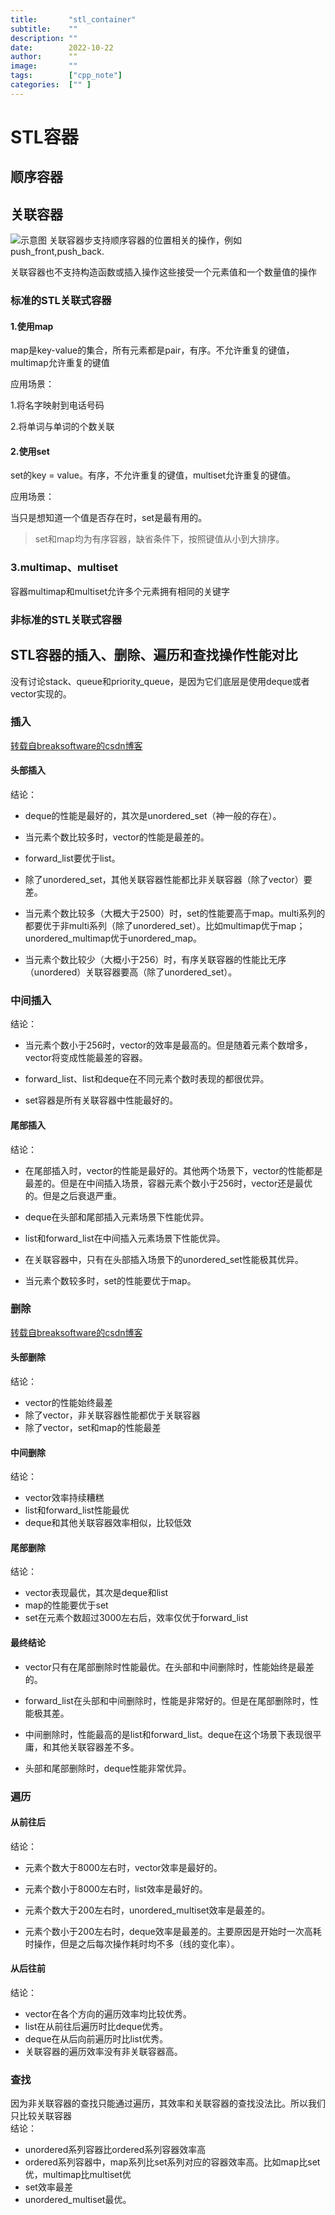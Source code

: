 ```yaml
---
title:       "stl_container"
subtitle:    ""
description: ""
date:        2022-10-22
author:      ""
image:       ""
tags:        ["cpp_note"]
categories:  ["" ]
---
```


# STL容器

## 顺序容器



## 关联容器

![示意图](/img/stl_container_1.png)
关联容器步支持顺序容器的位置相关的操作，例如push_front,push_back.  

关联容器也不支持构造函数或插入操作这些接受一个元素值和一个数量值的操作



### 标准的STL关联式容器

#### 1.使用map

map是key-value的集合，所有元素都是pair，有序。不允许重复的键值，multimap允许重复的键值

应用场景：  

1.将名字映射到电话号码  

2.将单词与单词的个数关联

#### 2.使用set

set的key = value。有序，不允许重复的键值，multiset允许重复的键值。

应用场景：

当只是想知道一个值是否存在时，set是最有用的。

> set和map均为有序容器，缺省条件下，按照键值从小到大排序。  

### 3.multimap、multiset  
容器multimap和multiset允许多个元素拥有相同的关键字  

### 非标准的STL关联式容器


## STL容器的插入、删除、遍历和查找操作性能对比    
没有讨论stack、queue和priority_queue，是因为它们底层是使用deque或者vector实现的。
### 插入  
[转载自breaksoftware的csdn博客](https://blog.csdn.net/breaksoftware/article/details/82947838)  
#### 头部插入
结论：  
- deque的性能是最好的，其次是unordered_set（神一般的存在）。

- 当元素个数比较多时，vector的性能是最差的。

- forward_list要优于list。

- 除了unordered_set，其他关联容器性能都比非关联容器（除了vector）要差。

- 当元素个数比较多（大概大于2500）时，set的性能要高于map。multi系列的都要优于非multi系列（除了unordered_set）。比如multimap优于map；unordered_multimap优于unordered_map。

- 当元素个数比较少（大概小于256）时，有序关联容器的性能比无序（unordered）关联容器要高（除了unordered_set）。
### 中间插入  
结论：  
- 当元素个数小于256时，vector的效率是最高的。但是随着元素个数增多，vector将变成性能最差的容器。

- forward_list、list和deque在不同元素个数时表现的都很优异。

- set容器是所有关联容器中性能最好的。

#### 尾部插入
结论：  
- 在尾部插入时，vector的性能是最好的。其他两个场景下，vector的性能都是最差的。但是在中间插入场景，容器元素个数小于256时，vector还是最优的。但是之后衰退严重。

- deque在头部和尾部插入元素场景下性能优异。

- list和forward_list在中间插入元素场景下性能优异。

- 在关联容器中，只有在头部插入场景下的unordered_set性能极其优异。

- 当元素个数较多时，set的性能要优于map。

### 删除  
[转载自breaksoftware的csdn博客](https://blog.csdn.net/breaksoftware/article/details/82948224) 
#### 头部删除  
结论：
- vector的性能始终最差
- 除了vector，非关联容器性能都优于关联容器
- 除了vector，set和map的性能最差  

#### 中间删除  
结论：
- vector效率持续糟糕
- list和forward_list性能最优
- deque和其他关联容器效率相似，比较低效  

#### 尾部删除  
结论：
- vector表现最优，其次是deque和list
- map的性能要优于set
- set在元素个数超过3000左右后，效率仅优于forward_list

#### 最终结论
- vector只有在尾部删除时性能最优。在头部和中间删除时，性能始终是最差的。

- forward_list在头部和中间删除时，性能是非常好的。但是在尾部删除时，性能极其差。

- 中间删除时，性能最高的是list和forward_list。deque在这个场景下表现很平庸，和其他关联容器差不多。

- 头部和尾部删除时，deque性能非常优异。

### 遍历

#### 从前往后  
结论：  

- 元素个数大于8000左右时，vector效率是最好的。

- 元素个数小于8000左右时，list效率是最好的。

- 元素个数大于200左右时，unordered_multiset效率是最差的。

- 元素个数小于200左右时，deque效率是最差的。主要原因是开始时一次高耗时操作，但是之后每次操作耗时均不多（线的变化率）。  

#### 从后往前  
结论：

-  vector在各个方向的遍历效率均比较优秀。
-  list在从前往后遍历时比deque优秀。
-  deque在从后向前遍历时比list优秀。
-  关联容器的遍历效率没有非关联容器高。  

### 查找  
因为非关联容器的查找只能通过遍历，其效率和关联容器的查找没法比。所以我们只比较关联容器  
结论：

-   unordered系列容器比ordered系列容器效率高
-   ordered系列容器中，map系列比set系列对应的容器效率高。比如map比set优，multimap比multiset优
-   set效率最差
-   unordered_multiset最优。